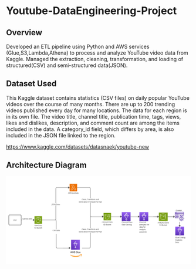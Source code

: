 # Youtube-DataEngineering-Project

## Overview
Developed an ETL pipeline using Python and AWS services (Glue,S3,Lambda,Athena) to process and analyze YouTube video data from Kaggle. Managed the extraction, cleaning, transformation, and loading of structured(CSV) and semi-structured data(JSON).

## Dataset Used
This Kaggle dataset contains statistics (CSV files) on daily popular YouTube videos over the course of many months. There are up to 200 trending videos published every day for many locations. The data for each region is in its own file. The video title, channel title, publication time, tags, views, likes and dislikes, description, and comment count are among the items included in the data. A category_id field, which differs by area, is also included in the JSON file linked to the region.

https://www.kaggle.com/datasets/datasnaek/youtube-new

## Architecture Diagram
<img src="Architecture.PNG">


